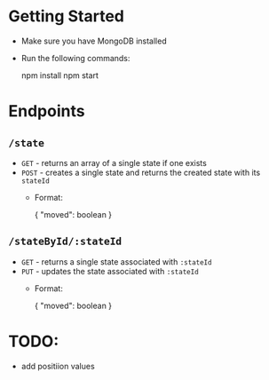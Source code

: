 # Getting Started

* Make sure you have MongoDB installed
* Run the following commands: 

    npm install
    npm start

# Endpoints

## `/state`

* `GET` - returns an array of a single state if one exists
* `POST` - creates a single state and returns the created state with its `stateId`
  * Format:

    { "moved": boolean }

## `/stateById/:stateId`

* `GET` - returns a single state associated with `:stateId`
* `PUT` - updates the state associated with `:stateId` 
  * Format:

    { "moved": boolean }

# TODO: 

* add positiion values
